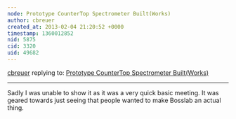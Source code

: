 ```yaml
---
node: Prototype CounterTop Spectrometer Built(Works)
author: cbreuer
created_at: 2013-02-04 21:20:52 +0000
timestamp: 1360012852
nid: 5875
cid: 3320
uid: 49682
---
```




[cbreuer](../profile/cbreuer) replying to: [Prototype CounterTop Spectrometer Built(Works)](../notes/cbreuer/2-2-2013/prototype-countertop-spectrometer-builtworks)

----
Sadly I was unable to show it as it was a very quick basic meeting. 
It was geared towards just seeing that people wanted to make Bosslab an
actual thing. 